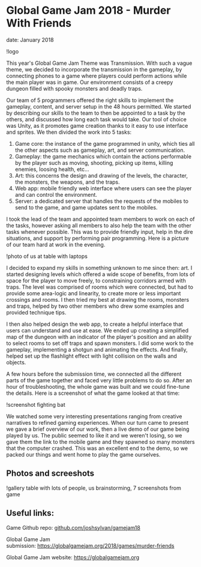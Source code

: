 # Global Game Jam 2018 - Murder With Friends

date: January 2018

!logo

This year's Global Game Jam Theme was Transmission. With such a vague theme, we decided to incorporate the transmission in the gameplay, by connecting phones to a game where players could perform actions while the main player was in game. Our environment consists of a creepy dungeon filled with spooky monsters and deadly traps.

Our team of 5 programmers offered the right skills to implement the gameplay, content, and server setup in the 48 hours permitted. We started by describing our skills to the team to then be appointed to a task by the others, and discussed how long each task would take. Our tool of choice was Unity, as it promotes game creation thanks to it easy to use interface and sprites. We then divided the work into 5 tasks:

1. Game core: the instance of the game programmed in unity, which ties all the other aspects such as gameplay, art, and server communication.
1. Gameplay: the game mechanics which contain the actions performable by the player such as moving, shooting, picking up items, killing enemies, loosing health, etc...
1. Art: this concerns the design and drawing of the levels, the character, the monsters, the weapons, and the traps.
1. Web app: mobile friendly web interface where users can see the player and can control the environment.
1. Server: a dedicated server that handles the requests of the mobiles to send to the game, and game updates sent to the mobiles.

I took the lead of the team and appointed team members to work on each of the tasks, however asking all members to also help the team with the other tasks whenever possible. This was to provide friendly input, help in the dire situations, and support by performing pair programming. Here is a picture of our team hard at work in the evening.

!photo of us at table with laptops

I decided to expand my skills in something unknown to me since then: art. I started designing levels which offered a wide scope of benefits, from lots of space for the player to move freely, to constraining corridors armed with traps. The level was comprised of rooms which were connected, but had to provide some area-logic and linearity, to create more or less important crossings and rooms. I then tried my best at drawing the rooms, monsters and traps, helped by two other members who drew some examples and provided technique tips.

I then also helped design the web app, to create a helpful interface that users can understand and use at ease. We ended up creating a simplified map of the dungeon with an indicator of the player's position and an ability to select rooms to set off traps and spawn monsters. I did some work to the gameplay, implementing a shotgun and animating the effects. And finally, helped set up the flashlight effect with light collision on the walls and objects.

A few hours before the submission time, we connected all the different parts of the game together and faced very little problems to do so. After an hour of troubleshooting, the whole game was built and we could fine-tune the details. Here is a screenshot of what the game looked at that time:

!screenshot fighting bat

We watched some very interesting presentations ranging from creative narratives to refined gaming experiences. When our turn came to present we gave a brief overview of our work, then a live demo of our game being played by us. The public seemed to like it and we weren't losing, so we gave them the link to the mobile game and they spawned so many monsters that the computer crashed. This was an excellent end to the demo, so we packed our things and went home to play the game ourselves.

## Photos and screeshots

!gallery
table with lots of people, us brainstorming, 7 screenshots from game

## Useful links:

Game Github repo: [github.com/joshsylvan/gamejam18](https://github.com/joshsylvan/gamejam18)

Global Game Jam submission: https://globalgamejam.org/2018/games/murder-friends

Global Game Jam website: https://globalgamejam.org
